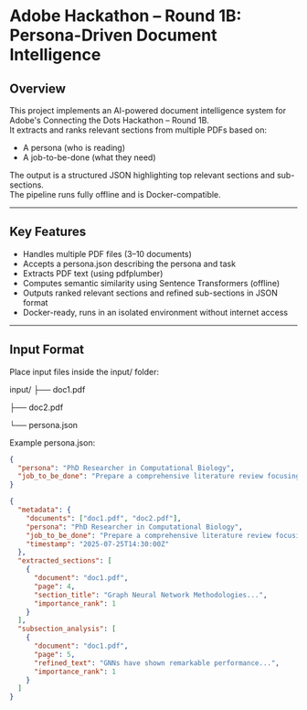 # Adobe Hackathon – Round 1B: Persona-Driven Document Intelligence

## Overview

This project implements an AI-powered document intelligence system for Adobe's Connecting the Dots Hackathon – Round 1B.  
It extracts and ranks relevant sections from multiple PDFs based on:

- A persona (who is reading)  
- A job-to-be-done (what they need)

The output is a structured JSON highlighting top relevant sections and sub-sections.  
The pipeline runs fully offline and is Docker-compatible.

---

## Key Features

- Handles multiple PDF files (3–10 documents)  
- Accepts a persona.json describing the persona and task  
- Extracts PDF text (using pdfplumber)  
- Computes semantic similarity using Sentence Transformers (offline)  
- Outputs ranked relevant sections and refined sub-sections in JSON format  
- Docker-ready, runs in an isolated environment without internet access

---

## Input Format

Place input files inside the input/ folder:

input/
├── doc1.pdf

├── doc2.pdf

└── persona.json


Example persona.json:

```json
{
  "persona": "PhD Researcher in Computational Biology",
  "job_to_be_done": "Prepare a comprehensive literature review focusing on methodologies, datasets, and performance benchmarks"
}

{
  "metadata": {
    "documents": ["doc1.pdf", "doc2.pdf"],
    "persona": "PhD Researcher in Computational Biology",
    "job_to_be_done": "Prepare a comprehensive literature review focusing on methodologies, datasets, and performance benchmarks",
    "timestamp": "2025-07-25T14:30:00Z"
  },
  "extracted_sections": [
    {
      "document": "doc1.pdf",
      "page": 4,
      "section_title": "Graph Neural Network Methodologies...",
      "importance_rank": 1
    }
  ],
  "subsection_analysis": [
    {
      "document": "doc1.pdf",
      "page": 5,
      "refined_text": "GNNs have shown remarkable performance...",
      "importance_rank": 1
    }
  ]
}


